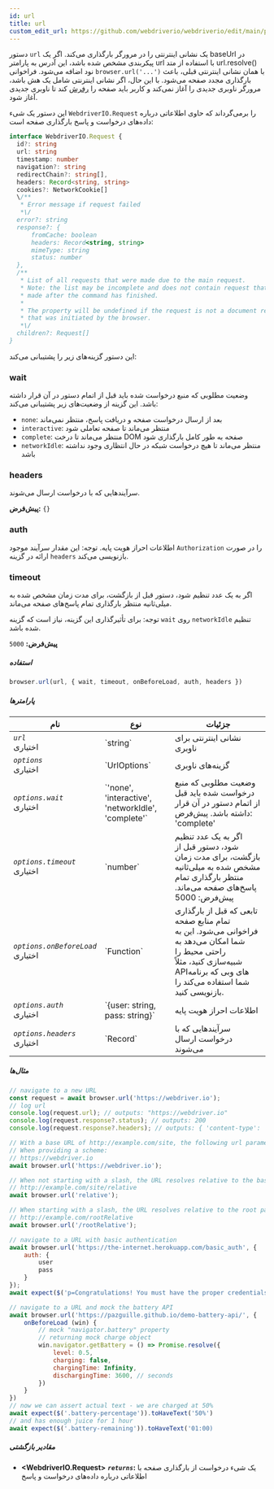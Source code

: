 ```yaml
---
id: url
title: url
custom_edit_url: https://github.com/webdriverio/webdriverio/edit/main/packages/webdriverio/src/commands/browser/url.ts
---
```


دستور `url` یک نشانی اینترنتی را در مرورگر بارگذاری می‌کند. اگر یک baseUrl در پیکربندی مشخص شده باشد،
این آدرس به پارامتر url با استفاده از متد url.resolve() نود اضافه می‌شود. فراخوانی
`browser.url('...')` با همان نشانی اینترنتی قبلی، باعث بارگذاری مجدد صفحه می‌شود. با این حال،
اگر نشانی اینترنتی شامل یک هش باشد، مرورگر ناوبری جدیدی را آغاز نمی‌کند و کاربر
باید صفحه را [رفرش](/docs/api/webdriver#refresh) کند تا ناوبری جدیدی آغاز شود.

این دستور یک شیء `WebdriverIO.Request` را برمی‌گرداند که حاوی اطلاعاتی درباره
داده‌های درخواست و پاسخ بارگذاری صفحه است:

```ts
interface WebdriverIO.Request {
  id?: string
  url: string
  timestamp: number
  navigation?: string
  redirectChain?: string[],
  headers: Record<string, string>
  cookies?: NetworkCookie[]
  \/**
   * Error message if request failed
   *\/
  error?: string
  response?: {
      fromCache: boolean
      headers: Record<string, string>
      mimeType: string
      status: number
  },
  /**
   * List of all requests that were made due to the main request.
   * Note: the list may be incomplete and does not contain request that were
   * made after the command has finished.
   *
   * The property will be undefined if the request is not a document request
   * that was initiated by the browser.
   *\/
  children?: Request[]
}
```

این دستور گزینه‌های زیر را پشتیبانی می‌کند:

### wait
وضعیت مطلوبی که منبع درخواست شده باید قبل از اتمام دستور در آن قرار داشته باشد.
این گزینه از وضعیت‌های زیر پشتیبانی می‌کند:

 - `none`: بعد از ارسال درخواست صفحه و دریافت پاسخ، منتظر نمی‌ماند
 - `interactive`: منتظر می‌ماند تا صفحه تعاملی شود
 - `complete`: منتظر می‌ماند تا درخت DOM صفحه به طور کامل بارگذاری شود
 - `networkIdle`: منتظر می‌ماند تا هیچ درخواست شبکه در حال انتظاری وجود نداشته باشد

### headers

سرآیندهایی که با درخواست ارسال می‌شوند.

__پیش‌فرض:__ `{}`

### auth

اطلاعات احراز هویت پایه.
توجه: این مقدار سرآیند موجود `Authorization` را در صورت ارائه در گزینه `headers` بازنویسی می‌کند.

### timeout

اگر به یک عدد تنظیم شود، دستور قبل از بازگشت، برای مدت زمان مشخص شده به میلی‌ثانیه منتظر بارگذاری تمام پاسخ‌های صفحه می‌ماند.

توجه: برای تأثیرگذاری این گزینه، نیاز است که گزینه `wait` روی `networkIdle` تنظیم شده باشد.

__پیش‌فرض:__ `5000`

##### استفاده

```js
browser.url(url, { wait, timeout, onBeforeLoad, auth, headers })
```

##### پارامترها

<table>
  <thead>
    <tr>
      <th>نام</th><th>نوع</th><th>جزئیات</th>
    </tr>
  </thead>
  <tbody>
    <tr>
      <td><code><var>url</var></code><br /><span className="label labelWarning">اختیاری</span></td>
      <td>`string`</td>
      <td>نشانی اینترنتی برای ناوبری</td>
    </tr>
    <tr>
      <td><code><var>options</var></code><br /><span className="label labelWarning">اختیاری</span></td>
      <td>`UrlOptions`</td>
      <td>گزینه‌های ناوبری</td>
    </tr>
    <tr>
      <td><code><var>options.wait</var></code><br /><span className="label labelWarning">اختیاری</span></td>
      <td>`'none', 'interactive', 'networkIdle', 'complete'`</td>
      <td>وضعیت مطلوبی که منبع درخواست شده باید قبل از اتمام دستور در آن قرار داشته باشد. پیش‌فرض: 'complete'</td>
    </tr>
    <tr>
      <td><code><var>options.timeout</var></code><br /><span className="label labelWarning">اختیاری</span></td>
      <td>`number`</td>
      <td>اگر به یک عدد تنظیم شود، دستور قبل از بازگشت، برای مدت زمان مشخص شده به میلی‌ثانیه منتظر بارگذاری تمام پاسخ‌های صفحه می‌ماند. پیش‌فرض: 5000</td>
    </tr>
    <tr>
      <td><code><var>options.onBeforeLoad</var></code><br /><span className="label labelWarning">اختیاری</span></td>
      <td>`Function`</td>
      <td>تابعی که قبل از بارگذاری تمام منابع صفحه فراخوانی می‌شود. این به شما امکان می‌دهد به راحتی
محیط را شبیه‌سازی کنید، مثلاً API‌های وبی که برنامه شما استفاده می‌کند را بازنویسی کنید.</td>
    </tr>
    <tr>
      <td><code><var>options.auth</var></code><br /><span className="label labelWarning">اختیاری</span></td>
      <td>`{user: string, pass: string}`</td>
      <td>اطلاعات احراز هویت پایه</td>
    </tr>
    <tr>
      <td><code><var>options.headers</var></code><br /><span className="label labelWarning">اختیاری</span></td>
      <td>`Record<string, string>`</td>
      <td>سرآیندهایی که با درخواست ارسال می‌شوند</td>
    </tr>
  </tbody>
</table>

##### مثال‌ها

```js title="url.js"
// navigate to a new URL
const request = await browser.url('https://webdriver.io');
// log url
console.log(request.url); // outputs: "https://webdriver.io"
console.log(request.response?.status); // outputs: 200
console.log(request.response?.headers); // outputs: { 'content-type': 'text/html; charset=UTF-8' }

```

```js title="baseUrlResolutions.js"
// With a base URL of http://example.com/site, the following url parameters resolve as such:
// When providing a scheme:
// https://webdriver.io
await browser.url('https://webdriver.io');

// When not starting with a slash, the URL resolves relative to the baseUrl
// http://example.com/site/relative
await browser.url('relative');

// When starting with a slash, the URL resolves relative to the root path of the baseUrl
// http://example.com/rootRelative
await browser.url('/rootRelative');

```

```js title="basicAuth.js"
// navigate to a URL with basic authentication
await browser.url('https://the-internet.herokuapp.com/basic_auth', {
    auth: {
        user
        pass
    }
});
await expect($('p=Congratulations! You must have the proper credentials.').toBeDisplayed();

```

```js title="onBeforeLoad.js"
// navigate to a URL and mock the battery API
await browser.url('https://pazguille.github.io/demo-battery-api/', {
    onBeforeLoad (win) {
        // mock "navigator.battery" property
        // returning mock charge object
        win.navigator.getBattery = () => Promise.resolve({
            level: 0.5,
            charging: false,
            chargingTime: Infinity,
            dischargingTime: 3600, // seconds
        })
    }
})
// now we can assert actual text - we are charged at 50%
await expect($('.battery-percentage')).toHaveText('50%')
// and has enough juice for 1 hour
await expect($('.battery-remaining')).toHaveText('01:00)
```

##### مقادیر بازگشتی

- **&lt;WebdriverIO.Request&gt;**
            **<code><var>returns</var></code>:**  یک شیء درخواست از بارگذاری صفحه با اطلاعاتی درباره داده‌های درخواست و پاسخ